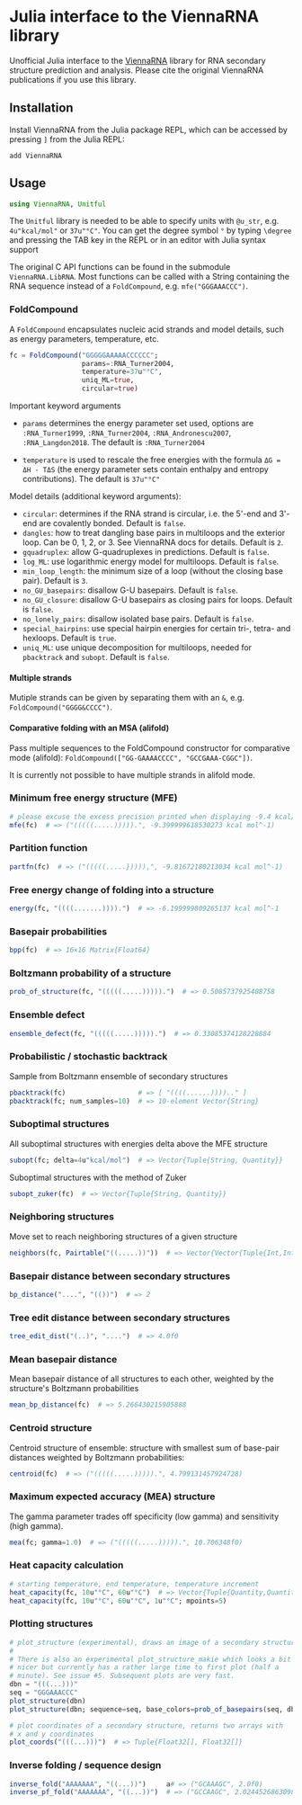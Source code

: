 # Julia interface to the ViennaRNA library

Unofficial Julia interface to the
[ViennaRNA](https://github.com/ViennaRNA/ViennaRNA) library for RNA
secondary structure prediction and analysis.  Please cite the original
ViennaRNA publications if you use this library.

## Installation

Install ViennaRNA from the Julia package REPL, which can be accessed
by pressing `]` from the Julia REPL:

```
add ViennaRNA
```

## Usage

```julia
using ViennaRNA, Unitful
```

The `Unitful` library is needed to be able to specify units with
`@u_str`, e.g. `4u"kcal/mol"` or `37u"°C"`.  You can get the degree
symbol `°` by typing `\degree` and pressing the TAB key in the REPL or
in an editor with Julia syntax support

The original C API functions can be found in the submodule
`ViennaRNA.LibRNA`.  Most functions can be called with a String
containing the RNA sequence instead of a `FoldCompound`,
e.g. `mfe("GGGAAACCC")`.

### FoldCompound

A `FoldCompound` encapsulates nucleic acid strands and model details,
such as energy parameters, temperature, etc.

```julia
fc = FoldCompound("GGGGGAAAAACCCCCC";
                  params=:RNA_Turner2004,
                  temperature=37u"°C",
                  uniq_ML=true,
                  circular=true)
```

Important keyword arguments

- `params` determines the energy parameter set used, options are
  `:RNA_Turner1999`, `:RNA_Turner2004`, `:RNA_Andronescu2007`,
  `:RNA_Langdon2018`. The default is `:RNA_Turner2004`

- `temperature` is used to rescale the free energies with the formula
  `ΔG = ΔH - TΔS` (the energy parameter sets contain enthalpy and
  entropy contributions). The default is `37u"°C"`

Model details (additional keyword arguments):
- `circular`: determines if the RNA strand is circular, i.e. the
  5'-end and 3'-end are covalently bonded. Default is `false`.
- `dangles`: how to treat dangling base pairs in multiloops and the
  exterior loop. Can be 0, 1, 2, or 3. See ViennaRNA docs for
  details. Default is `2`.
- `gquadruplex`: allow G-quadruplexes in predictions. Default is
  `false`.
- `log_ML`: use logarithmic energy model for multiloops. Default is
  `false`.
- `min_loop_length`: the minimum size of a loop (without the closing
   base pair). Default is `3`.
- `no_GU_basepairs`: disallow G-U basepairs. Default is `false`.
- `no_GU_closure`: disallow G-U basepairs as closing pairs for
  loops. Default is `false`.
- `no_lonely_pairs`: disallow isolated base pairs. Default is `false`.
- `special_hairpins`: use special hairpin energies for certain tri-,
  tetra- and hexloops. Default is `true`.
- `uniq_ML`: use unique decomposition for multiloops, needed for
  `pbacktrack` and `subopt`. Default is `false`.


#### Multiple strands

Mutiple strands can be given by separating them with an `&`, e.g.
`FoldCompound("GGGG&CCCC")`.

#### Comparative folding with an MSA (alifold)

Pass multiple sequences to the FoldCompound constructor for comparative mode (alifold):
`FoldCompound(["GG-GAAAACCCC", "GCCGAAA-CGGC"])`.

It is currently not possible to have multiple strands in alifold mode.

### Minimum free energy structure (MFE)

```julia
# please excuse the excess precision printed when displaying -9.4 kcal/mol
mfe(fc)  # => ("(((((.....))))).", -9.399999618530273 kcal mol^-1)
```

### Partition function
```julia
partfn(fc)  # => ("(((((.....})))),", -9.81672180213034 kcal mol^-1)
```

### Free energy change of folding into a structure
```julia
energy(fc, "((((.......)))).")  # => -6.199999809265137 kcal mol^-1
```

### Basepair probabilities
```julia
bpp(fc)  # => 16×16 Matrix{Float64}
```

### Boltzmann probability of a structure
```julia
prob_of_structure(fc, "(((((.....))))).")  # => 0.5085737925408758
```

### Ensemble defect
```julia
ensemble_defect(fc, "(((((.....))))).")  # => 0.33085374128228884
```

### Probabilistic / stochastic backtrack

Sample from Boltzmann ensemble of secondary structures

```julia
pbacktrack(fc)                  # => [ "((((......)))).." ]
pbacktrack(fc; num_samples=10)  # => 10-element Vector{String}
```

### Suboptimal structures

All suboptimal structures with energies delta above the MFE structure

```julia
subopt(fc; delta=4u"kcal/mol")  # => Vector{Tuple{String, Quantity}}
```

Suboptimal structures with the method of Zuker

```julia
subopt_zuker(fc)  # => Vector{Tuple{String, Quantity}}
```

### Neighboring structures

Move set to reach neighboring structures of a given structure

```julia
neighbors(fc, Pairtable("((.....))"))  # => Vector{Vector{Tuple{Int,Int}}}
```

### Basepair distance between secondary structures

```julia
bp_distance("....", "(())")  # => 2
```

### Tree edit distance between secondary structures
```julia
tree_edit_dist("(..)", "....")  # => 4.0f0
```

### Mean basepair distance

Mean basepair distance of all structures to each other, weighted by
the structure's Boltzmann probabilities

```julia
mean_bp_distance(fc)  # => 5.266430215905888
```

### Centroid structure

Centroid structure of ensemble: structure with smallest sum of
base-pair distances weighted by Boltzmann probabilities:

```julia
centroid(fc)  # => ("(((((.....))))).", 4.799131457924728)
```

### Maximum expected accuracy (MEA) structure

The gamma parameter trades off specificity (low gamma) and sensitivity (high gamma).

```julia
mea(fc; gamma=1.0)  # => ("(((((.....))))).", 10.706348f0)
```

### Heat capacity calculation

```julia
# starting temperature, end temperature, temperature increment
heat_capacity(fc, 10u"°C", 60u"°C")  # => Vector{Tuple{Quantity,Quantity}}
heat_capacity(fc, 10u"°C", 60u"°C", 1u"°C"; mpoints=5)
```

### Plotting structures

```julia
# plot_structure (experimental), draws an image of a secondary structure
#
# There is also an experimental plot_structure_makie which looks a bit
# nicer but currently has a rather large time to first plot (half a
# minute). See issue #5. Subsequent plots are very fast.
dbn = "(((...)))"
seq = "GGGAAACCC"
plot_structure(dbn)
plot_structure(dbn; sequence=seq, base_colors=prob_of_basepairs(seq, dbn))
```

```julia
# plot coordinates of a secondary structure, returns two arrays with
# x and y coordinates
plot_coords("(((...)))")  # => Tuple{Float32[], Float32[]}
```

### Inverse folding / sequence design

```julia
inverse_fold("AAAAAAA", "((...))")     a# => ("GCAAAGC", 2.0f0)
inverse_pf_fold("AAAAAAA", "((...))")  # => ("GCCAAGC", 2.0244526863098145 kcal mol^-1)
```
